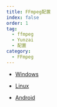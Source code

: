 ```yaml
---
title: FFmpeg配置
index: false
order: 1
tag:
  - ffmpeg
  - Yunzai
  - 配置
category:
  - FFmpeg
---
```


- [Windows](./win.html)  

- [Linux](./linux.html)  

- [Android](./linux.html)  
